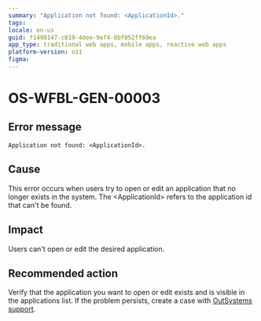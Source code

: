 ```yaml
---
summary: "Application not found: <ApplicationId>."
tags:
locale: en-us
guid: f1499147-c819-4dee-9ef4-8bf052ff69ea
app_type: traditional web apps, mobile apps, reactive web apps
platform-version: o11
figma:
---
```


# OS-WFBL-GEN-00003

## Error message

`Application not found: <ApplicationId>.`

## Cause

This error occurs when users try to open or edit an application that no longer exists in the system.
The &lt;ApplicationId&gt; refers to the application id that can't be found.

## Impact

Users can't open or edit the desired application.

## Recommended action

Verify that the application you want to open or edit exists and is visible in the applications list. If the problem persists, create a case with [OutSystems support](https://success.outsystems.com/Support).
